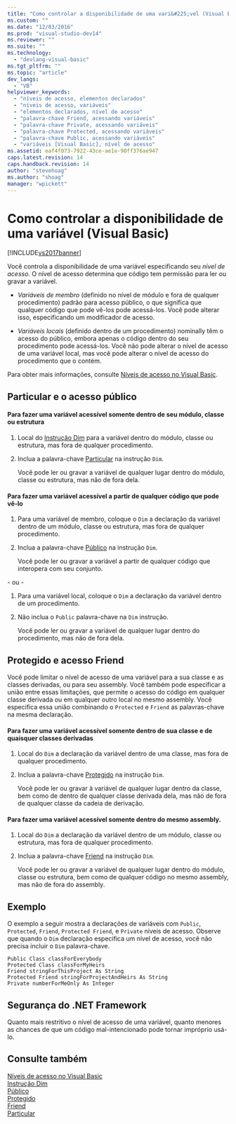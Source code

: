 ```yaml
---
title: "Como controlar a disponibilidade de uma vari&#225;vel (Visual Basic) | Microsoft Docs"
ms.custom: ""
ms.date: "12/03/2016"
ms.prod: "visual-studio-dev14"
ms.reviewer: ""
ms.suite: ""
ms.technology: 
  - "devlang-visual-basic"
ms.tgt_pltfrm: ""
ms.topic: "article"
dev_langs: 
  - "VB"
helpviewer_keywords: 
  - "níveis de acesso, elementos declarados"
  - "níveis de acesso, variáveis"
  - "elementos declarados, nível de acesso"
  - "palavra-chave Friend, acessando variáveis"
  - "palavra-chave Private, acessando variáveis"
  - "palavra-chave Protected, acessando variáveis"
  - "palavra-chave Public, acessando variáveis"
  - "variáveis [Visual Basic], nível de acesso"
ms.assetid: eaf4f073-7922-43ce-ae1e-90ff376ae947
caps.latest.revision: 14
caps.handback.revision: 14
author: "stevehoag"
ms.author: "shoag"
manager: "wpickett"
---
```

# Como controlar a disponibilidade de uma vari&#225;vel (Visual Basic)
[!INCLUDE[vs2017banner](../../../../csharp/includes/vs2017banner.md)]

Você controla a disponibilidade de uma variável especificando seu  *nível de acesso*.  O nível de acesso determina que código tem permissão para ler ou gravar a variável.  
  
-   *Variáveis de membro* \(definido no nível de módulo e fora de qualquer procedimento\) padrão para acesso público, o que significa que qualquer código que pode vê\-los pode acessá\-los.  Você pode alterar isso, especificando um modificador de acesso.  
  
-   *Variáveis locais* \(definido dentro de um procedimento\) nominally têm o acesso do público, embora apenas o código dentro do seu procedimento pode acessá\-los.  Você não pode alterar o nível de acesso de uma variável local, mas você pode alterar o nível de acesso do procedimento que o contém.  
  
 Para obter mais informações, consulte [Níveis de acesso no Visual Basic](../../../../visual-basic/programming-guide/language-features/declared-elements/access-levels.md).  
  
## Particular e o acesso público  
  
#### Para fazer uma variável acessível somente dentro de seu módulo, classe ou estrutura  
  
1.  Local do [Instrução Dim](../../../../visual-basic/language-reference/statements/dim-statement.md) para a variável dentro do módulo, classe ou estrutura, mas fora de qualquer procedimento.  
  
2.  Inclua a palavra\-chave [Particular](../../../../visual-basic/language-reference/modifiers/private.md) na instrução `Dim`.  
  
     Você pode ler ou gravar a variável de qualquer lugar dentro do módulo, classe ou estrutura, mas não de fora dela.  
  
#### Para fazer uma variável acessível a partir de qualquer código que pode vê\-lo  
  
1.  Para uma variável de membro, coloque o `Dim` a declaração da variável dentro de um módulo, classe ou estrutura, mas fora de qualquer procedimento.  
  
2.  Inclua a palavra\-chave [Público](../../../../visual-basic/language-reference/modifiers/public.md) na instrução `Dim`.  
  
     Você pode ler ou gravar a variável a partir de qualquer código que interopera com seu conjunto.  
  
 \- ou \-  
  
1.  Para uma variável local, coloque o `Dim` a declaração da variável dentro de um procedimento.  
  
2.  Não inclua o `Public` palavra\-chave na `Dim` instrução.  
  
     Você pode ler ou gravar a variável de qualquer lugar dentro do procedimento, mas não de fora dela.  
  
## Protegido e acesso Friend  
 Você pode limitar o nível de acesso de uma variável para a sua classe e as classes derivadas, ou para seu assembly.  Você também pode especificar a união entre essas limitações, que permite o acesso do código em qualquer classe derivada ou em qualquer outro local no mesmo assembly.  Você especifica essa união combinando o `Protected` e `Friend` as palavras\-chave na mesma declaração.  
  
#### Para fazer uma variável acessível somente dentro de sua classe e de quaisquer classes derivadas  
  
1.  Local do `Dim` a declaração da variável dentro de uma classe, mas fora de qualquer procedimento.  
  
2.  Inclua a palavra\-chave [Protegido](../../../../visual-basic/language-reference/modifiers/protected.md) na instrução `Dim`.  
  
     Você pode ler ou gravar à variável de qualquer lugar dentro da classe, bem como de dentro de qualquer classe derivada dela, mas não de fora de qualquer classe da cadeia de derivação.  
  
#### Para fazer uma variável acessível somente dentro do mesmo assembly.  
  
1.  Local do `Dim` a declaração da variável dentro de um módulo, classe ou estrutura, mas fora de qualquer procedimento.  
  
2.  Inclua a palavra\-chave [Friend](../../../../visual-basic/language-reference/modifiers/friend.md) na instrução `Dim`.  
  
     Você pode ler ou gravar a variável de qualquer lugar dentro do módulo, classe ou estrutura, bem como de qualquer código no mesmo assembly, mas não de fora do assembly.  
  
## Exemplo  
 O exemplo a seguir mostra a declarações de variáveis com `Public`, `Protected`, `Friend`, `Protected Friend`, e `Private` níveis de acesso.  Observe que quando o `Dim` declaração especifica um nível de acesso, você não precisa incluir o `Dim` palavra\-chave.  
  
```  
Public Class classForEverybody  
Protected Class classForMyHeirs  
Friend stringForThisProject As String  
Protected Friend stringForProjectAndHeirs As String  
Private numberForMeOnly As Integer  
```  
  
## Segurança do .NET Framework  
 Quanto mais restritivo o nível de acesso de uma variável, quanto menores as chances de que um código mal\-intencionado pode tornar impróprio usá\-lo.  
  
## Consulte também  
 [Níveis de acesso no Visual Basic](../../../../visual-basic/programming-guide/language-features/declared-elements/access-levels.md)   
 [Instrução Dim](../../../../visual-basic/language-reference/statements/dim-statement.md)   
 [Público](../../../../visual-basic/language-reference/modifiers/public.md)   
 [Protegido](../../../../visual-basic/language-reference/modifiers/protected.md)   
 [Friend](../../../../visual-basic/language-reference/modifiers/friend.md)   
 [Particular](../../../../visual-basic/language-reference/modifiers/private.md)